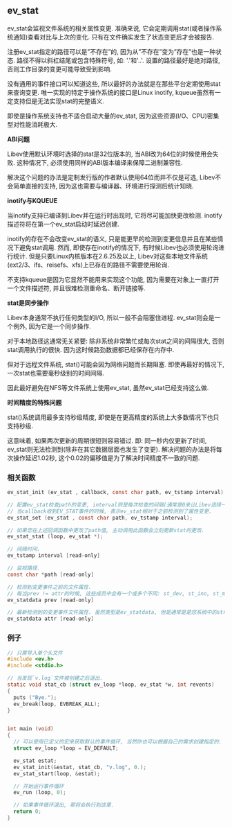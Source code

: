 ## ev\_stat

ev_stat会监视文件系统的相关属性变更. 准确来说, 它会定期调用stat(或者操作系统通知)查看对比与上次的变化. 只有在文件确实发生了状态变更后才会被报告.

注册ev_stat指定的路径可以是”不存在”的, 因为从”不存在”变为”存在”也是一种状态. 路径不得以斜杠结尾或包含特殊符号, 如: '.'和'..'. 设置的路径最好是绝对路径, 否则工作目录的变更可能导致受到影响.

没有通用的事件接口可以知道这些, 所以最好的办法就是在那些平台定期使用stat来查询变更. 唯一实现的特定于操作系统的接口是Linux inotify, kqueue虽然有一定支持但是无法实现stat的完整语义.

即使是操作系统支持也不适合启动大量的ev_stat, 因为这些资源(I/O、CPU)密集型对性能消耗极大.

**ABI问题**

Libev使用默认环境时选择的stat是32位版本的, 当ABI改为64位的时候使用会失败. 这种情况下, 必须使用同样的ABI版本编译来保障二进制兼容性.

解决这个问题的办法是定制发行版的作者默认使用64位而并不仅是可选, Libev不会简单直接的支持, 因为这也需要与编译器、环境进行探测后统计知晓.

**inotify与KQUEUE**

当inotify支持已编译到Libev并在运行时出现时, 它将尽可能加快更改检测. inotify描述符将在第一个ev_stat启动时延迟创建.

inotify的存在不会改变ev_stat的语义, 只是能更早的检测到变更信息并且在某些情况下避免stat调用. 然而, 即使存在inotify的情况下, 有时候Libev也必须使用轮询进行统计. 但是只要Linux内核版本在2.6.25及以上, Libev对这些本地文件系统(ext2/3、ifs、reisefs、xfs)上已存在的路径不需要使用轮询.

不支持kqueue是因为它显然不能用来实现这个功能, 因为需要在对象上一直打开一个文件描述符, 并且很难检测重命名、断开链接等.

**stat是同步操作**

Libev本身通常不执行任何类型的I/O, 所以一般不会阻塞住进程. ev_stat则会是一个例外, 因为它是一个同步操作.

对于本地路径这通常无关紧要: 除非系统非常繁忙或每次stat之间的间隔很大, 否则stat调用执行的很快. 因为这时候路劲数据都已经保存在内存中.

但对于远程文件系统, stat()可能会因为网络问题而长期阻塞. 即使再最好的情况下, 一次stat也需要毫秒级别的时间间隔.

因此最好避免在NFS等文件系统上使用ev_stat, 虽然ev_stat已经支持这么做.

**时间精度的特殊问题**

stat()系统调用最多支持秒级精度, 即使是在更高精度的系统上大多数情况下也只支持秒级.

这意味着, 如果两次更新的周期很短则容易错过. 即: 同一秒内仅更新了时间, ev_stat则无法检测到(除非在其它数据层面也发生了变更). 解决问题的办法是将每次操作延迟1.02秒, 这个0.02的偏移值是为了解决时间精度不一致的问题.

### 相关函数

```c
ev_stat_init (ev_stat , callback, const char path, ev_tstamp interval);

// 配置ev_stat检查path的变更, interval则是每次检查的间隔(通常是0来让Libev选择一个合适的值).
// 当callback收到EV_STAT事件的时候, 表示ev_stat相对于之前检测到了属性变更.
ev_stat_set (ev_stat , const char path, ev_tstamp interval);

// 如果您在上述回调函数中更改了path值, 主动调用此函数会立刻更新stat的更改.
ev_stat_stat (loop, ev_stat *);

// 间隔时间.
ev_tstamp interval [read-only]

// 监视路径.
const char *path [read-only]

// 检测到变更事件之前的文件属性. 
// 每当prev != attr的时候, 这些成员中会有一个或多个不同: st_dev, st_ino, st_mode, st_nlink, st_uid, st_gid, st_rdev, st_size, st_atime, st_mtime, st_ctime.
ev_statdata prev [read-only]

// 最新检测到的变更事件文件属性. 虽然类型是ev_statdata, 但是通常是是您系统中的struct stat类型. 如果st_nlink为0, 则说明stat期间发生了一些错误.
ev_statdata attr [read-only]
```

### 例子

```c
// 只需导入单个头文件
#include <ev.h>
#include <stdio.h>

// 当发现`v.log`文件被创建之后退出.
static void stat_cb (struct ev_loop *loop, ev_stat *w, int revents)
{
  puts ("Bye.");
  ev_break(loop, EVBREAK_ALL);
}


int main (void)
{
  // 可以使用已定义的宏来获取默认的事件循环, 当然你也可以根据自己的需求创建指定的.
  struct ev_loop *loop = EV_DEFAULT;

  ev_stat estat;
  ev_stat_init(&estat, stat_cb, "v.log", 0.);
  ev_stat_start(loop, &estat);

  // 开始运行事件循环
  ev_run (loop, 0);

  // 如果事件循环退出, 那将会执行到这里.
  return 0;
}
```
